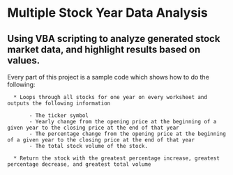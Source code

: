 # Multiple Stock Year Data Analysis
## Using VBA scripting to analyze generated stock market data, and highlight results based on values.



  Every part of this project is a sample code which shows how to do the following:

      * Loops through all stocks for one year on every worksheet and outputs the following information

           - The ticker symbol
           - Yearly change from the opening price at the beginning of a given year to the closing price at the end of that year 
           - The percentage change from the opening price at the beginning of a given year to the closing price at the end of that year 
           - The total stock volume of the stock.
    
      * Return the stock with the greatest percentage increase, greatest percentage decrease, and greatest total volume 



